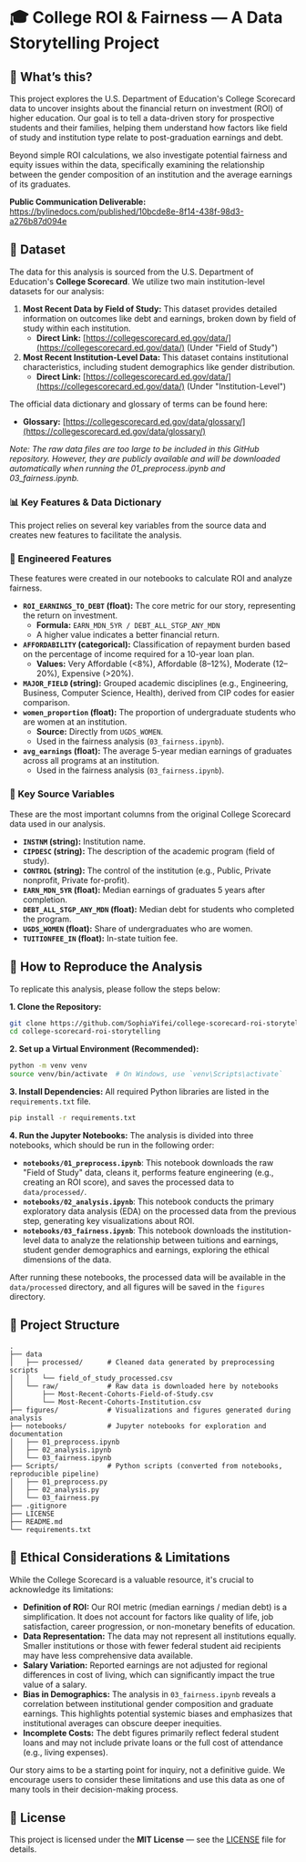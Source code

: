 # 🎓 College ROI & Fairness — A Data Storytelling Project

## 📌 What’s this?

This project explores the U.S. Department of Education's College Scorecard data to uncover insights about the financial return on investment (ROI) of higher education. Our goal is to tell a data-driven story for prospective students and their families, helping them understand how factors like field of study and institution type relate to post-graduation earnings and debt.

Beyond simple ROI calculations, we also investigate potential fairness and equity issues within the data, specifically examining the relationship between the gender composition of an institution and the average earnings of its graduates.


**Public Communication Deliverable:** https://bylinedocs.com/published/10bcde8e-8f14-438f-98d3-a276b87d094e


## 💾 Dataset

The data for this analysis is sourced from the U.S. Department of Education's **College Scorecard**. We utilize two main institution-level datasets for our analysis:

1.  **Most Recent Data by Field of Study:** This dataset provides detailed information on outcomes like debt and earnings, broken down by field of study within each institution.
    * **Direct Link:** [https://collegescorecard.ed.gov/data/](https://collegescorecard.ed.gov/data/) (Under "Field of Study")
2.  **Most Recent Institution-Level Data:** This dataset contains institutional characteristics, including student demographics like gender distribution.
    * **Direct Link:** [https://collegescorecard.ed.gov/data/](https://collegescorecard.ed.gov/data/) (Under "Institution-Level")

The official data dictionary and glossary of terms can be found here:
* **Glossary:** [https://collegescorecard.ed.gov/data/glossary/](https://collegescorecard.ed.gov/data/glossary/)

*Note: The raw data files are too large to be included in this GitHub repository. However, they are publicly available and will be downloaded automatically when running the 01_preprocess.ipynb and 03_fairness.ipynb.*

### 📊 Key Features & Data Dictionary

This project relies on several key variables from the source data and creates new features to facilitate the analysis.

### 🔑 Engineered Features

These features were created in our notebooks to calculate ROI and analyze fairness.

* **`ROI_EARNINGS_TO_DEBT` (float):** The core metric for our story, representing the return on investment.  
    * **Formula:** `EARN_MDN_5YR / DEBT_ALL_STGP_ANY_MDN`  
    * A higher value indicates a better financial return.
* **`AFFORDABILITY` (categorical):** Classification of repayment burden based on the percentage of income required for a 10-year loan plan.  
    * **Values:** Very Affordable (<8%), Affordable (8–12%), Moderate (12–20%), Expensive (>20%).
* **`MAJOR_FIELD` (string):** Grouped academic disciplines (e.g., Engineering, Business, Computer Science, Health), derived from CIP codes for easier comparison.
* **`women_proportion` (float):** The proportion of undergraduate students who are women at an institution.  
    * **Source:** Directly from `UGDS_WOMEN`.  
    * Used in the fairness analysis (`03_fairness.ipynb`).
* **`avg_earnings` (float):** The average 5-year median earnings of graduates across all programs at an institution.  
    * Used in the fairness analysis (`03_fairness.ipynb`).

### 📖 Key Source Variables

These are the most important columns from the original College Scorecard data used in our analysis.

* **`INSTNM` (string):** Institution name.  
* **`CIPDESC` (string):** The description of the academic program (field of study).  
* **`CONTROL` (string):** The control of the institution (e.g., Public, Private nonprofit, Private for-profit).  
* **`EARN_MDN_5YR` (float):** Median earnings of graduates 5 years after completion.  
* **`DEBT_ALL_STGP_ANY_MDN` (float):** Median debt for students who completed the program.  
* **`UGDS_WOMEN` (float):** Share of undergraduates who are women.  
* **`TUITIONFEE_IN` (float):** In-state tuition fee.  




## 🔧 How to Reproduce the Analysis

To replicate this analysis, please follow the steps below:

**1. Clone the Repository:**
```bash
git clone https://github.com/SophiaYifei/college-scorecard-roi-storytelling.git
cd college-scorecard-roi-storytelling
```

**2. Set up a Virtual Environment (Recommended):**
```bash
python -m venv venv
source venv/bin/activate  # On Windows, use `venv\Scripts\activate`
```

**3. Install Dependencies:**
All required Python libraries are listed in the `requirements.txt` file.
```bash
pip install -r requirements.txt
```

**4. Run the Jupyter Notebooks:**
The analysis is divided into three notebooks, which should be run in the following order:

* **`notebooks/01_preprocess.ipynb`**: This notebook downloads the raw "Field of Study" data, cleans it, performs feature engineering (e.g., creating an ROI score), and saves the processed data to `data/processed/`.
* **`notebooks/02_analysis.ipynb`**: This notebook conducts the primary exploratory data analysis (EDA) on the processed data from the previous step, generating key visualizations about ROI.
* **`notebooks/03_fairness.ipynb`**: This notebook downloads the institution-level data to analyze the relationship between tuitions and earnings, student gender demographics and earnings, exploring the ethical dimensions of the data.

After running these notebooks, the processed data will be available in the `data/processed` directory, and all figures will be saved in the `figures` directory.



## 📁 Project Structure

```
.
├── data
│   ├── processed/      # Cleaned data generated by preprocessing scripts
│   │   └── field_of_study_processed.csv
│   └── raw/            # Raw data is downloaded here by notebooks
│       ├── Most-Recent-Cohorts-Field-of-Study.csv
│       └── Most-Recent-Cohorts-Institution.csv
├── figures/            # Visualizations and figures generated during analysis
├── notebooks/          # Jupyter notebooks for exploration and documentation
│   ├── 01_preprocess.ipynb
│   ├── 02_analysis.ipynb
│   └── 03_fairness.ipynb
├── Scripts/            # Python scripts (converted from notebooks, reproducible pipeline)
│   ├── 01_preprocess.py
│   ├── 02_analysis.py
│   └── 03_fairness.py
├── .gitignore
├── LICENSE
├── README.md
└── requirements.txt
```




## 🤔 Ethical Considerations & Limitations

While the College Scorecard is a valuable resource, it's crucial to acknowledge its limitations:

* **Definition of ROI:** Our ROI metric (median earnings / median debt) is a simplification. It does not account for factors like quality of life, job satisfaction, career progression, or non-monetary benefits of education.
* **Data Representation:** The data may not represent all institutions equally. Smaller institutions or those with fewer federal student aid recipients may have less comprehensive data available.
* **Salary Variation:** Reported earnings are not adjusted for regional differences in cost of living, which can significantly impact the true value of a salary.
* **Bias in Demographics:** The analysis in `03_fairness.ipynb` reveals a correlation between institutional gender composition and graduate earnings. This highlights potential systemic biases and emphasizes that institutional averages can obscure deeper inequities.
* **Incomplete Costs:** The debt figures primarily reflect federal student loans and may not include private loans or the full cost of attendance (e.g., living expenses).

Our story aims to be a starting point for inquiry, not a definitive guide. We encourage users to consider these limitations and use this data as one of many tools in their decision-making process.

## 📄 License
This project is licensed under the **MIT License** — see the [LICENSE](LICENSE) file for details.